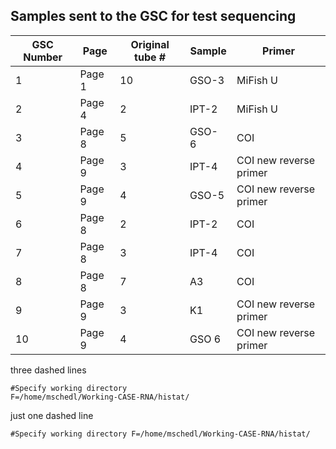## Samples sent to the GSC for test sequencing

|GSC Number| Page |  Original tube # | Sample | Primer |
|----|----|----|----|-----|
| 1 | Page 1 | 10 | GSO-3 | MiFish U |
| 2 | Page 4 | 2 | IPT-2 | MiFish U |
| 3 | Page 8 | 5 | GSO- 6 | COI |
| 4 | Page 9 | 3 | IPT-4 | COI new reverse primer |
| 5 | Page 9 | 4 | GSO-5 | COI new reverse primer |
| 6 | Page 8 | 2 | IPT-2 | COI |
| 7 | Page 8 | 3 | IPT-4 | COI |
| 8 | Page 8 | 7 | A3 | COI |
| 9 | Page 9 | 3 | K1 | COI new reverse primer |
| 10 | Page 9 | 4 | GSO 6 | COI new reverse primer |

three dashed lines

```
#Specify working directory
F=/home/mschedl/Working-CASE-RNA/histat/
```

just one dashed line

`#Specify working directory
F=/home/mschedl/Working-CASE-RNA/histat/`
